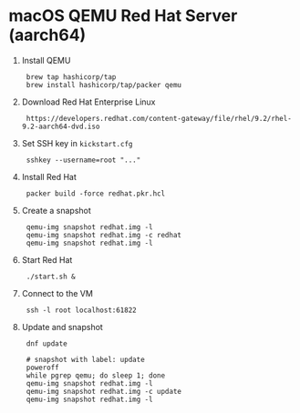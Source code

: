 # macOS QEMU Red Hat Server (aarch64)

1. Install QEMU

		brew tap hashicorp/tap
		brew install hashicorp/tap/packer qemu

1. Download Red Hat Enterprise Linux

		https://developers.redhat.com/content-gateway/file/rhel/9.2/rhel-9.2-aarch64-dvd.iso

1. Set SSH key in `kickstart.cfg`

		sshkey --username=root "..."

1. Install Red Hat

		packer build -force redhat.pkr.hcl

1. Create a snapshot

		qemu-img snapshot redhat.img -l
		qemu-img snapshot redhat.img -c redhat
		qemu-img snapshot redhat.img -l

1. Start Red Hat

		./start.sh &

1. Connect to the VM

		ssh -l root localhost:61822

1. Update and snapshot

		dnf update

		# snapshot with label: update
		poweroff
		while pgrep qemu; do sleep 1; done
		qemu-img snapshot redhat.img -l
		qemu-img snapshot redhat.img -c update
		qemu-img snapshot redhat.img -l
